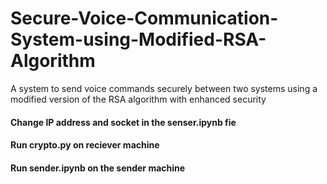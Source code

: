 # Secure-Voice-Communication-System-using-Modified-RSA-Algorithm
A system to send voice commands securely between two systems using a modified version of the RSA algorithm with enhanced security

#### Change IP address and socket in the senser.ipynb fie
#### Run crypto.py on reciever machine
#### Run sender.ipynb on the sender machine
